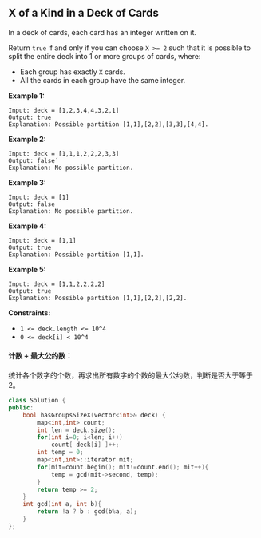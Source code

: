 ## X of a Kind in a Deck of Cards

In a deck of cards, each card has an integer written on it.

Return `true` if and only if you can choose `X >= 2` such that it is possible to split the entire deck into 1 or more groups of cards, where:

- Each group has exactly `X` cards.
- All the cards in each group have the same integer.

**Example 1:**

```
Input: deck = [1,2,3,4,4,3,2,1]
Output: true
Explanation: Possible partition [1,1],[2,2],[3,3],[4,4].
```

**Example 2:**

```
Input: deck = [1,1,1,2,2,2,3,3]
Output: false´
Explanation: No possible partition.
```

**Example 3:**

```
Input: deck = [1]
Output: false
Explanation: No possible partition.
```

**Example 4:**

```
Input: deck = [1,1]
Output: true
Explanation: Possible partition [1,1].
```

**Example 5:**

```
Input: deck = [1,1,2,2,2,2]
Output: true
Explanation: Possible partition [1,1],[2,2],[2,2].
```

**Constraints:**

- `1 <= deck.length <= 10^4`
- `0 <= deck[i] < 10^4`

#### 计数 + 最大公约数：

​			统计各个数字的个数，再求出所有数字的个数的最大公约数，判断是否大于等于 2。

```c++
class Solution {
public:
    bool hasGroupsSizeX(vector<int>& deck) {
        map<int,int> count;
        int len = deck.size();
        for(int i=0; i<len; i++)
            count[ deck[i] ]++;
        int temp = 0;
        map<int,int>::iterator mit;
        for(mit=count.begin(); mit!=count.end(); mit++){
            temp = gcd(mit->second, temp);
        }
        return temp >= 2;
    }
    int gcd(int a, int b){
        return !a ? b : gcd(b%a, a);
    }
};
```

